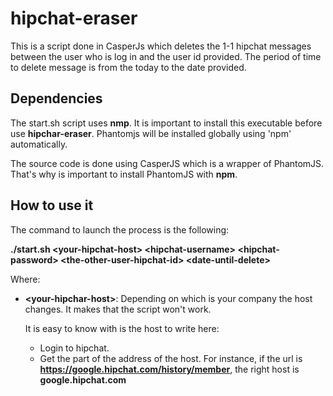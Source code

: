 # hipchat-eraser

This is a script done in CasperJs which deletes the 1-1 hipchat messages between the user who is log in and the user id provided. The period of time to delete message is from the today to the date provided.

## Dependencies

The start.sh script uses **nmp**. It is important to install this executable before use **hipchar-eraser**. Phantomjs will be installed globally using 'npm' automatically.

The source code is done using CasperJS which is a wrapper of PhantomJS. That's why is important to install PhantomJS with **npm**.

## How to use it

The command to launch the process is the following:

**./start.sh \<your-hipchat-host\> \<hipchat-username\> \<hipchat-password\> \<the-other-user-hipchat-id\> \<date-until-delete\>**

Where:

 * **\<your-hipchar-host\>**: Depending on which is your company the host changes. It makes that the script won't work. 

 	It is easy to know with is the host to write here:
 	* Login to hipchat.
 	* Get the part of the address of the host. For instance, if the url is **https://google.hipchat.com/history/member**, the right host is **google.hipchat.com**